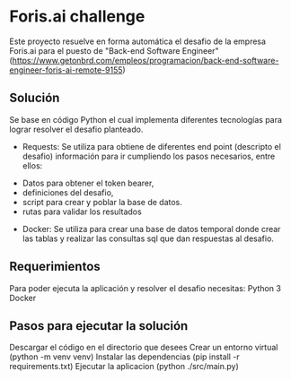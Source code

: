 # Foris.ai challenge
Este proyecto resuelve en forma automática el desafio de la empresa Foris.ai para el puesto de "Back-end Software Engineer"
(https://www.getonbrd.com/empleos/programacion/back-end-software-engineer-foris-ai-remote-9155)

## Solución
Se base en código Python el cual implementa diferentes tecnologías para lograr resolver el desafio planteado.
* Requests: Se utiliza para obtiene de diferentes end point (descripto el desafio) información para ir cumpliendo los pasos necesarios, entre ellos:
 - Datos para obtener el token bearer,
 - definiciones del desafio,
 - script para crear y poblar la base de datos.
 - rutas para validar los resultados
* Docker: Se utiliza para crear una base de datos temporal donde crear las tablas y realizar las consultas sql que dan respuestas al desafio.

## Requerimientos
Para poder ejecuta la aplicación y resolver el desafio necesitas:
Python 3
Docker

## Pasos para ejecutar la solución
Descargar el código en el directorio que desees
Crear un entorno virtual (python -m venv venv)
Instalar las dependencias (pip install -r requirements.txt)
Ejecutar la aplicacion (python ./src/main.py)
